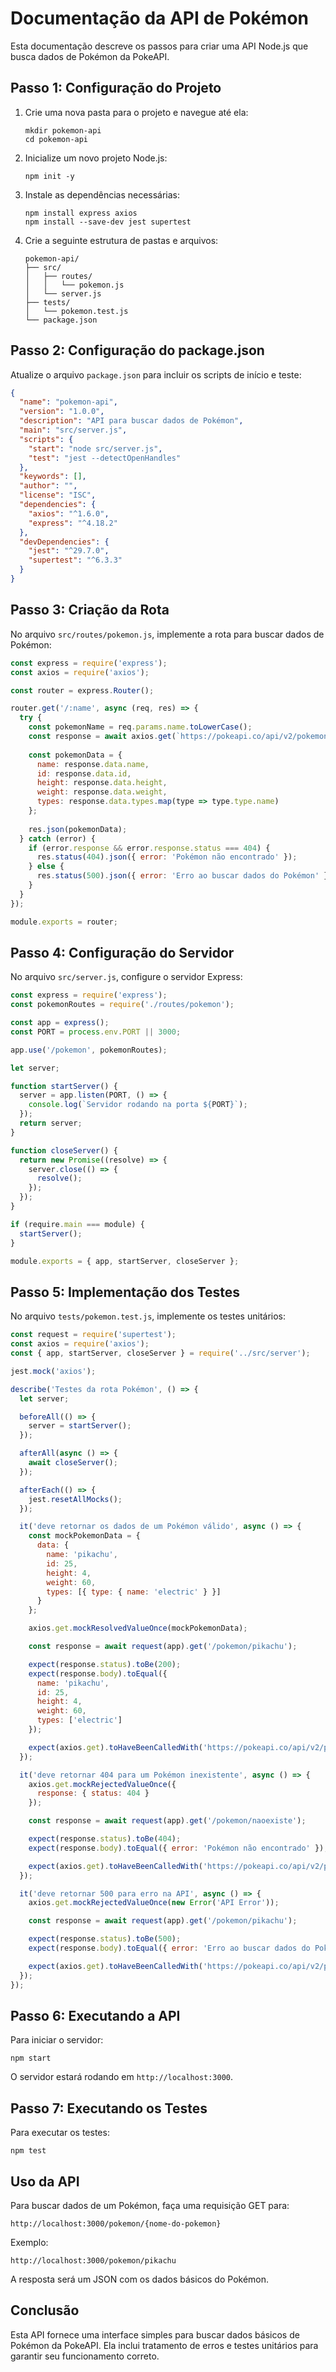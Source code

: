 # Documentação da API de Pokémon

Esta documentação descreve os passos para criar uma API Node.js que busca dados de Pokémon da PokeAPI.

## Passo 1: Configuração do Projeto

1. Crie uma nova pasta para o projeto e navegue até ela:
   ```
   mkdir pokemon-api
   cd pokemon-api
   ```

2. Inicialize um novo projeto Node.js:
   ```
   npm init -y
   ```

3. Instale as dependências necessárias:
   ```
   npm install express axios
   npm install --save-dev jest supertest
   ```

4. Crie a seguinte estrutura de pastas e arquivos:
   ```
   pokemon-api/
   ├── src/
   │   ├── routes/
   │   │   └── pokemon.js
   │   └── server.js
   ├── tests/
   │   └── pokemon.test.js
   └── package.json
   ```

## Passo 2: Configuração do package.json

Atualize o arquivo `package.json` para incluir os scripts de início e teste:

```json
{
  "name": "pokemon-api",
  "version": "1.0.0",
  "description": "API para buscar dados de Pokémon",
  "main": "src/server.js",
  "scripts": {
    "start": "node src/server.js",
    "test": "jest --detectOpenHandles"
  },
  "keywords": [],
  "author": "",
  "license": "ISC",
  "dependencies": {
    "axios": "^1.6.0",
    "express": "^4.18.2"
  },
  "devDependencies": {
    "jest": "^29.7.0",
    "supertest": "^6.3.3"
  }
}
```

## Passo 3: Criação da Rota

No arquivo `src/routes/pokemon.js`, implemente a rota para buscar dados de Pokémon:

```javascript
const express = require('express');
const axios = require('axios');

const router = express.Router();

router.get('/:name', async (req, res) => {
  try {
    const pokemonName = req.params.name.toLowerCase();
    const response = await axios.get(`https://pokeapi.co/api/v2/pokemon/${pokemonName}`);
    
    const pokemonData = {
      name: response.data.name,
      id: response.data.id,
      height: response.data.height,
      weight: response.data.weight,
      types: response.data.types.map(type => type.type.name)
    };
    
    res.json(pokemonData);
  } catch (error) {
    if (error.response && error.response.status === 404) {
      res.status(404).json({ error: 'Pokémon não encontrado' });
    } else {
      res.status(500).json({ error: 'Erro ao buscar dados do Pokémon' });
    }
  }
});

module.exports = router;
```

## Passo 4: Configuração do Servidor

No arquivo `src/server.js`, configure o servidor Express:

```javascript
const express = require('express');
const pokemonRoutes = require('./routes/pokemon');

const app = express();
const PORT = process.env.PORT || 3000;

app.use('/pokemon', pokemonRoutes);

let server;

function startServer() {
  server = app.listen(PORT, () => {
    console.log(`Servidor rodando na porta ${PORT}`);
  });
  return server;
}

function closeServer() {
  return new Promise((resolve) => {
    server.close(() => {
      resolve();
    });
  });
}

if (require.main === module) {
  startServer();
}

module.exports = { app, startServer, closeServer };
```

## Passo 5: Implementação dos Testes

No arquivo `tests/pokemon.test.js`, implemente os testes unitários:

```javascript
const request = require('supertest');
const axios = require('axios');
const { app, startServer, closeServer } = require('../src/server');

jest.mock('axios');

describe('Testes da rota Pokémon', () => {
  let server;

  beforeAll(() => {
    server = startServer();
  });

  afterAll(async () => {
    await closeServer();
  });

  afterEach(() => {
    jest.resetAllMocks();
  });

  it('deve retornar os dados de um Pokémon válido', async () => {
    const mockPokemonData = {
      data: {
        name: 'pikachu',
        id: 25,
        height: 4,
        weight: 60,
        types: [{ type: { name: 'electric' } }]
      }
    };

    axios.get.mockResolvedValueOnce(mockPokemonData);

    const response = await request(app).get('/pokemon/pikachu');

    expect(response.status).toBe(200);
    expect(response.body).toEqual({
      name: 'pikachu',
      id: 25,
      height: 4,
      weight: 60,
      types: ['electric']
    });

    expect(axios.get).toHaveBeenCalledWith('https://pokeapi.co/api/v2/pokemon/pikachu');
  });

  it('deve retornar 404 para um Pokémon inexistente', async () => {
    axios.get.mockRejectedValueOnce({ 
      response: { status: 404 } 
    });

    const response = await request(app).get('/pokemon/naoexiste');

    expect(response.status).toBe(404);
    expect(response.body).toEqual({ error: 'Pokémon não encontrado' });

    expect(axios.get).toHaveBeenCalledWith('https://pokeapi.co/api/v2/pokemon/naoexiste');
  });

  it('deve retornar 500 para erro na API', async () => {
    axios.get.mockRejectedValueOnce(new Error('API Error'));

    const response = await request(app).get('/pokemon/pikachu');

    expect(response.status).toBe(500);
    expect(response.body).toEqual({ error: 'Erro ao buscar dados do Pokémon' });

    expect(axios.get).toHaveBeenCalledWith('https://pokeapi.co/api/v2/pokemon/pikachu');
  });
});
```

## Passo 6: Executando a API

Para iniciar o servidor:
```
npm start
```

O servidor estará rodando em `http://localhost:3000`.

## Passo 7: Executando os Testes

Para executar os testes:
```
npm test
```

## Uso da API

Para buscar dados de um Pokémon, faça uma requisição GET para:
```
http://localhost:3000/pokemon/{nome-do-pokemon}
```

Exemplo:
```
http://localhost:3000/pokemon/pikachu
```

A resposta será um JSON com os dados básicos do Pokémon.

## Conclusão

Esta API fornece uma interface simples para buscar dados básicos de Pokémon da PokeAPI. Ela inclui tratamento de erros e testes unitários para garantir seu funcionamento correto.
